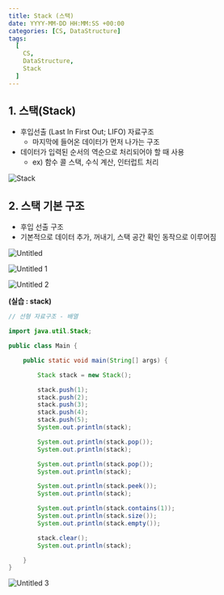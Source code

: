 ```yaml
---
title: Stack (스택)
date: YYYY-MM-DD HH:MM:SS +00:00
categories: [CS, DataStructure]
tags:
  [
    CS,
    DataStructure,
    Stack
  ]
---
```


## 1. 스택(Stack)

- 후입선출 (Last In First Out; LIFO) 자료구조
    - 마지막에 들어온 데이터가 먼저 나가는 구조
- 데이터가 입력된 순서의 역순으로 처리되어야 할 때 사용
    - ex) 함수 콜 스택, 수식 계산, 인터럽트 처리

![Stack](https://github.com/KimHyungkeun/KimHyungkeun.github.io/assets/12759500/798dcd07-9798-48d8-a3e3-7600ab9de788)


## 2. 스택 기본 구조

- 후입 선출 구조
- 기본적으로 데이터 추가, 꺼내기, 스택 공간 확인 동작으로 이루어짐

![Untitled](https://github.com/KimHyungkeun/KimHyungkeun.github.io/assets/12759500/5d2e2902-a12c-4071-a7d8-facf082f32c1)


![Untitled 1](https://github.com/KimHyungkeun/KimHyungkeun.github.io/assets/12759500/3ab9ccc3-dca7-461b-8d9a-0b4d383ea538)


![Untitled 2](https://github.com/KimHyungkeun/KimHyungkeun.github.io/assets/12759500/4f6b5b25-0a9a-4e22-84c0-5007747fb68a)


**(실습 : stack)**

```java
// 선형 자료구조 - 배열

import java.util.Stack;

public class Main {

    public static void main(String[] args) {

        Stack stack = new Stack();

        stack.push(1);
        stack.push(2);
        stack.push(3);
        stack.push(4);
        stack.push(5);
        System.out.println(stack);

        System.out.println(stack.pop());
        System.out.println(stack);

        System.out.println(stack.pop());
        System.out.println(stack);

        System.out.println(stack.peek());
        System.out.println(stack);

        System.out.println(stack.contains(1));
        System.out.println(stack.size());
        System.out.println(stack.empty());

        stack.clear();
        System.out.println(stack);

    }
}
```

![Untitled 3](https://github.com/KimHyungkeun/KimHyungkeun.github.io/assets/12759500/b00ee9c3-8943-4edb-99f5-b802e9a97f2f)
